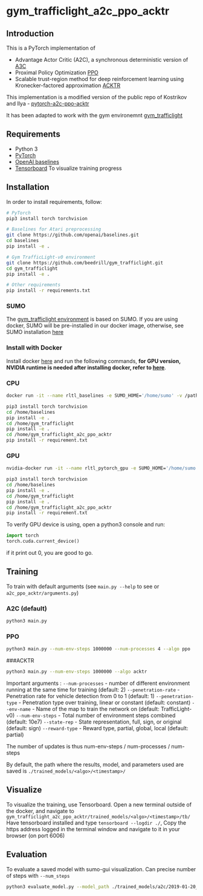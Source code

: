 # gym_trafficlight_a2c_ppo_acktr

## Introduction

This is a PyTorch implementation of
* Advantage Actor Critic (A2C), a synchronous deterministic version of [A3C](https://arxiv.org/pdf/1602.01783v1.pdf)
* Proximal Policy Optimization [PPO](https://arxiv.org/pdf/1707.06347.pdf)
* Scalable trust-region method for deep reinforcement learning using Kronecker-factored approximation [ACKTR](https://arxiv.org/abs/1708.05144)


This implementation is a modified version of the public repo of Kostrikov and Ilya - [pytorch-a2c-ppo-acktr](https://github.com/ikostrikov/pytorch-a2c-ppo-acktr)

It has been adapted to work with the gym environemnt [gym_trafficlight](https://github.com/beedrill/gym_trafficlight)

## Requirements

* Python 3
* [PyTorch](http://pytorch.org/)
* [OpenAI baselines](https://github.com/openai/baselines)
* [Tensorboard](https://www.tensorflow.org/guide/summaries_and_tensorboard) To visualize training progress

## Installation

In order to install requirements, follow:

```bash
# PyTorch
pip3 install torch torchvision

# Baselines for Atari preprocessing
git clone https://github.com/openai/baselines.git
cd baselines
pip install -e .

# Gym TrafficLight-v0 environment
git clone https://github.com/beedrill/gym_trafficlight.git
cd gym_trafficlight
pip install -e .

# Other requirements
pip install -r requirements.txt
```
### SUMO
The [gym_trafficlight environment](https://github.com/beedrill/gym_trafficlight) is based on SUMO. If you are using docker, SUMO will be pre-installed in our docker image, otherwise, see SUMO installation [here](http://sumo.dlr.de/wiki/Installing)

### Install with Docker

Install docker [here](https://www.docker.com/) and run the following commands, __for GPU version, NVIDIA runtime is needed after installing docker, refer to [here](https://github.com/NVIDIA/nvidia-docker)__.


### CPU
```bash
docker run -it --name rltl_baselines -e SUMO_HOME='/home/sumo' -v /path/to/package/gym_trafficlight:/home/gym_trafficlight -v /path/to/package/baselines:/home/baselines -v /path/to/package/gym_trafficlight_a2c_ppo_acktr:/home/gym_trafficlight_a2c_ppo_acktr  beedrill/rltl-docker:cpu-py3 /bin/bash

pip3 install torch torchvision
cd /home/baselines
pip install -e .
cd /home/gym_trafficlight
pip install -e .
cd /home/gym_trafficlight_a2c_ppo_acktr
pip install -r requirement.txt

```
### GPU

```bash
nvidia-docker run -it --name rltl_pytorch_gpu -e SUMO_HOME='/home/sumo'   -v /path/to/package/gym_trafficlight:/home/gym_trafficlight  -v /path/to/package/gym_trafficlight_a2c_ppo_acktr:/home/a2c -v /path/to/package/baselines:/home/baselines  beedrill/rltl-docker:gpu-py3-pytorch /bin/bash

pip3 install torch torchvision
cd /home/baselines
pip install -e .
cd /home/gym_trafficlight
pip install -e .
cd /home/gym_trafficlight_a2c_ppo_acktr
pip install -r requirement.txt
```

To verify GPU device is using, open a python3 console and run:
```python
import torch
torch.cuda.current_device()
```
if it print out 0, you are good to go.
## Training

To train with default arguments (see `main.py --help` to see or `a2c_ppo_acktr/arguments.py`)

### A2C (default)

```bash
python3 main.py
```

### PPO
```bash
python3 main.py --num-env-steps 1000000 --num-processes 4 --algo ppo 
```

###ACKTR
```bash
python3 main.py --num-env-steps 1000000 --algo acktr
```

Important arguments :
`--num-processes` - number of different environment running at the same time for training (default: 2)
`--penetration-rate` - Penetration rate for vehicle detection from 0 to 1 (default: 1)
`--penetration-type` - Penetration type over training, linear or constant (default: constant)
`--env-name` - Name of the map to train the network on (default: TrafficLight-v0)
`--num-env-steps` - Total number of environment steps combined (default: 10e7)
`--state-rep` - State representation, full, sign, or original (default: sign)
`--reward-type` - Reward type, partial, global, local (default: partial)

The number of updates is thus num-env-steps / num-processes / num-steps

By default, the path where the results, model, and parameters used are saved is `./trained_models/<algo>/<timestamp>/`

## Visualize

To visualize the training, use Tensorboard.
Open a new terminal outside of the docker, and navigate to `gym_trafficlight_a2c_ppo_acktr/trained_models/<algo>/<timestamp>/tb/`
Have tensorboard installed and type `tensorboard --logdir ./`, 
Copy the https address logged in the terminal window and navigate to it in your browser (on port 6006)

## Evaluation

To evaluate a saved model with sumo-gui visualization. Can precise number of steps with `--num_steps`

```bash
python3 evaluate_model.py --model_path ./trained_models/a2c/2019-01-20_19.35.56/model.pt
```
